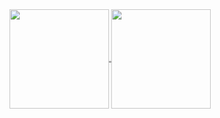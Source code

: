 <a href="https://github.com/RaulPPelaez">
  <img height=175 align="center" src="https://github-readme-stats.vercel.app/api?username=RaulPPelaez&theme=dark&hide_border=false" />
</a>
<a href="https://github.com/RaulPPelaez">
    <img height=175 align="center" src="https://github-readme-stats.vercel.app/api/top-langs/?username=RaulPPelaez&theme=dark&hide_border=false&include_all_commits=true&count_private=false&layout=compact" />
</a>
